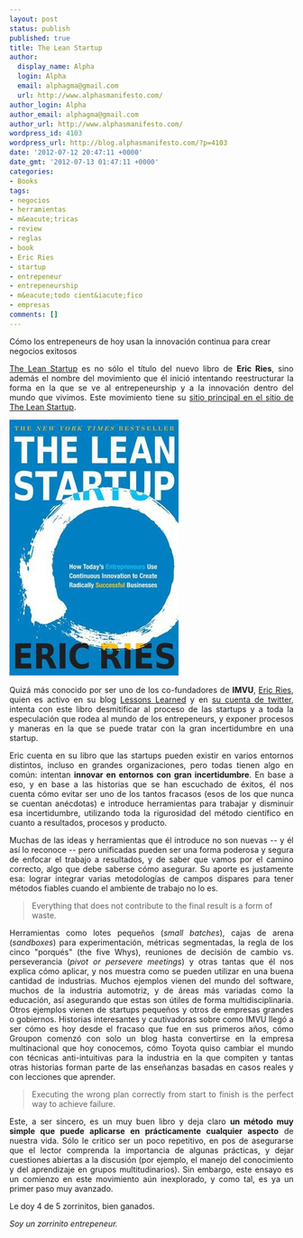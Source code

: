 ```yaml
---
layout: post
status: publish
published: true
title: The Lean Startup
author:
  display_name: Alpha
  login: Alpha
  email: alphagma@gmail.com
  url: http://www.alphasmanifesto.com/
author_login: Alpha
author_email: alphagma@gmail.com
author_url: http://www.alphasmanifesto.com/
wordpress_id: 4103
wordpress_url: http://blog.alphasmanifesto.com/?p=4103
date: '2012-07-12 20:47:11 +0000'
date_gmt: '2012-07-13 01:47:11 +0000'
categories:
- Books
tags:
- negocios
- herramientas
- m&eacute;tricas
- review
- reglas
- book
- Eric Ries
- startup
- entrepeneur
- entrepeneurship
- m&eacute;todo cient&iacute;fico
- empresas
comments: []
---
```


Cómo los entrepeneurs de hoy usan la innovación continua para crear negocios exitosos

<p style="text-align: justify;"><a href="http://www.amazon.com/The-Lean-Startup-Eric-Ries/dp/0670921602">The Lean Startup</a> es no s&oacute;lo el t&iacute;tulo del nuevo libro de <strong>Eric Ries</strong>, sino adem&aacute;s el nombre del movimiento que &eacute;l inici&oacute; intentando reestructurar la forma en la que se ve al entrepeneurship y a la innovaci&oacute;n dentro del mundo que vivimos. Este movimiento tiene su <a href="http://theleanstartup.com/">sitio principal en el sitio de The Lean Startup</a>.</p>

![](/assets/theleanstartup.jpg)

<p style="text-align: justify;">Quiz&aacute; m&aacute;s conocido por ser uno de los co-fundadores de <strong>IMVU</strong>, <a href="http://en.wikipedia.org/wiki/Eric_Ries">Eric Ries</a>, quien es activo en su blog <a href="http://www.startuplessonslearned.com/">Lessons Learned</a> y en <a href="https://twitter.com/ericries/">su cuenta de twitter</a>, intenta con este libro desmitificar al proceso de las startups y a toda la especulaci&oacute;n que rodea al mundo de los entrepeneurs, y exponer procesos y maneras en la que se puede tratar con la gran incertidumbre en una startup.</p>
<p style="text-align: justify;">Eric cuenta en su libro que las startups pueden existir en varios entornos distintos, incluso en grandes organizaciones, pero todas tienen algo en com&uacute;n: intentan <strong>innovar en entornos con gran incertidumbre</strong>. En base a eso, y en base a las historias que se han escuchado de &eacute;xitos, &eacute;l nos cuenta c&oacute;mo evitar ser uno de los tantos fracasos (esos de los que nunca se cuentan an&eacute;cdotas) e introduce herramientas para trabajar y disminuir esa incertidumbre, utilizando toda la rigurosidad del m&eacute;todo cient&iacute;fico en cuanto a resultados, procesos y producto.</p>
<p style="text-align: justify;">Muchas de las ideas y herramientas que &eacute;l introduce no son nuevas -- y &eacute;l as&iacute; lo reconoce -- pero unificadas pueden ser una forma poderosa y segura de enfocar el trabajo a resultados, y de saber que vamos por el camino correcto, algo que debe saberse c&oacute;mo asegurar. Su aporte es justamente esa: lograr integrar varias metodolog&iacute;as de campos dispares para tener m&eacute;todos fiables cuando el ambiente de trabajo no lo es.</p>
<blockquote><p>Everything that does not contribute to the final result is a form of waste.</p></blockquote>
<p style="text-align: justify;">Herramientas como lotes peque&ntilde;os (<em>small batches</em>), cajas de arena (<em>sandboxes</em>) para experimentaci&oacute;n, m&eacute;tricas segmentadas, la regla de los cinco "porqu&eacute;s" (the five Whys), reuniones de decisi&oacute;n de cambio vs. perseverancia (<em>pivot or persevere meetings</em>) y otras tantas que &eacute;l nos explica c&oacute;mo aplicar, y nos muestra como se pueden utilizar en una buena cantidad de industrias. Muchos ejemplos vienen del mundo del software, muchos de la industria automotriz, y de &aacute;reas m&aacute;s variadas como la educaci&oacute;n, as&iacute; asegurando que estas son &uacute;tiles de forma multidisciplinaria. Otros ejemplos vienen de startups peque&ntilde;os y otros de empresas grandes o gobiernos. Historias interesantes y cautivadoras sobre como IMVU lleg&oacute; a ser c&oacute;mo es hoy desde el fracaso que fue en sus primeros a&ntilde;os, c&oacute;mo Groupon comenz&oacute; con solo un blog hasta convertirse en la empresa multinacional que hoy conocemos, c&oacute;mo Toyota quiso cambiar el mundo con t&eacute;cnicas anti-intuitivas para la industria en la que compiten y tantas otras historias forman parte de las ense&ntilde;anzas basadas en casos reales y con lecciones que aprender.</p>
<blockquote>
<p style="text-align: justify;">Executing the wrong plan correctly from start to finish is the perfect way to achieve failure.</p>
</blockquote>
<p style="text-align: justify;">Este, a ser sincero, es un muy buen libro y deja claro <strong>un m&eacute;todo muy simple que puede aplicarse en pr&aacute;cticamente cualquier aspecto</strong> de nuestra vida. S&oacute;lo le critico ser un poco repetitivo, en pos de asegurarse que el lector comprenda la importancia de algunas pr&aacute;cticas, y dejar cuestiones abiertas a la discusi&oacute;n (por ejemplo, el manejo del conocimiento y del aprendizaje en grupos multitudinarios). Sin embargo, este ensayo es un comienzo en este movimiento a&uacute;n inexplorado, y como tal, es ya un primer paso muy avanzado.</p>
<p style="text-align: justify;">Le doy 4 de 5 zorrinitos, bien ganados.</p>
<p style="text-align: justify;"><em>Soy un zorrinito entrepeneur.</em></p>
